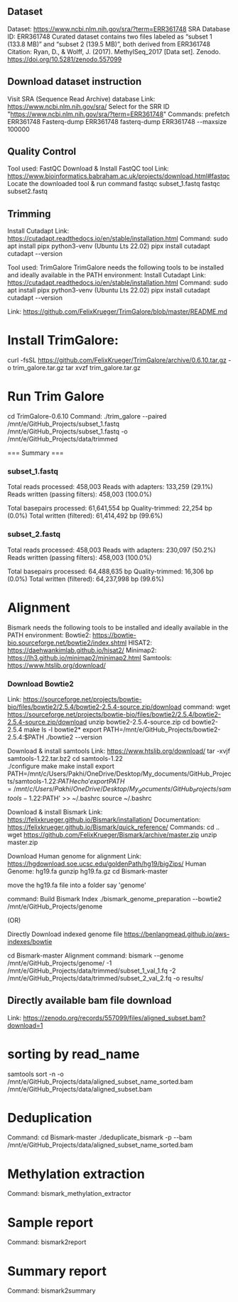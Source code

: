 ## Dataset

Dataset: https://www.ncbi.nlm.nih.gov/sra/?term=ERR361748
SRA Database ID: ERR361748
Curated dataset contains two files labeled as “subset 1 (133.8 MB)” and “subset 2 (139.5 MB)”, both derived from ERR361748
Citation: Ryan, D., & Wolff, J. (2017). MethylSeq_2017 [Data set]. Zenodo. https://doi.org/10.5281/zenodo.557099

## Download dataset instruction
Visit SRA (Sequence Read Archive) database 
Link: https://www.ncbi.nlm.nih.gov/sra/
Select for the SRR ID "https://www.ncbi.nlm.nih.gov/sra/?term=ERR361748"
Commands: 
prefetch ERR361748
Fasterq-dump ERR361748
fasterq-dump ERR361748 --maxsize 100000

## Quality Control
Tool used: FastQC
Download & Install FastQC tool 
Link: https://www.bioinformatics.babraham.ac.uk/projects/download.html#fastqc
Locate the downloaded tool & run command 
fastqc subset_1.fastq
fastqc subset2.fastq

## Trimming
Install Cutadapt 
Link: https://cutadapt.readthedocs.io/en/stable/installation.html
Command: 
sudo apt install pipx python3-venv (Ubuntu Lts 22.02)
pipx install cutadapt
cutadapt --version

Tool used: TrimGalore 
TrimGalore needs the following tools to be installed and ideally available in the PATH environment:
Install Cutadapt 
Link: https://cutadapt.readthedocs.io/en/stable/installation.html
Command: 
sudo apt install pipx python3-venv (Ubuntu Lts 22.02)
pipx install cutadapt
cutadapt --version

Link: https://github.com/FelixKrueger/TrimGalore/blob/master/README.md
# Install TrimGalore: 
curl -fsSL https://github.com/FelixKrueger/TrimGalore/archive/0.6.10.tar.gz -o trim_galore.tar.gz
tar xvzf trim_galore.tar.gz
# Run Trim Galore
cd TrimGalore-0.6.10
Command:
./trim_galore --paired /mnt/e/GitHub_Projects/subset_1.fastq /mnt/e/GitHub_Projects/subset_1.fastq -o /mnt/e/GitHub_Projects/data/trimmed

=== Summary ===
### subset_1.fastq
Total reads processed:                 458,003
Reads with adapters:                   133,259 (29.1%)
Reads written (passing filters):       458,003 (100.0%)

Total basepairs processed:    61,641,554 bp
Quality-trimmed:                  22,254 bp (0.0%)
Total written (filtered):     61,414,492 bp (99.6%)

### subset_2.fastq
Total reads processed:                 458,003
Reads with adapters:                   230,097 (50.2%)
Reads written (passing filters):       458,003 (100.0%)

Total basepairs processed:    64,488,635 bp
Quality-trimmed:                  16,306 bp (0.0%)
Total written (filtered):     64,237,998 bp (99.6%)

# Alignment
Bismark needs the following tools to be installed and ideally available in the PATH environment:
Bowtie2: https://bowtie-bio.sourceforge.net/bowtie2/index.shtml
HISAT2: https://daehwankimlab.github.io/hisat2/
Minimap2: https://lh3.github.io/minimap2/minimap2.html
Samtools: https://www.htslib.org/download/

### Download Bowtie2 
Link: https://sourceforge.net/projects/bowtie-bio/files/bowtie2/2.5.4/bowtie2-2.5.4-source.zip/download
command: wget https://sourceforge.net/projects/bowtie-bio/files/bowtie2/2.5.4/bowtie2-2.5.4-source.zip/download
unzip bowtie2-2.5.4-source.zip
cd bowtie2-2.5.4
make
ls -l bowtie2*
export PATH=/mnt/e/GitHub_Projects/bowtie2-2.5.4:$PATH
./bowtie2 --version

Download & install samtools
Link: https://www.htslib.org/download/
tar -xvjf samtools-1.22.tar.bz2
cd samtools-1.22   
./configure 
make
make install
export PATH=/mnt/c/Users/Pakhi/OneDrive/Desktop/My_documents/GitHub_Projects/samtools-1.22:$PATH
echo 'export PATH=/mnt/c/Users/Pakhi/OneDrive/Desktop/My_documents/GitHub_Projects/samtools-1.22:$PATH' >> ~/.bashrc
source ~/.bashrc

Download & install Bismark
Link: https://felixkrueger.github.io/Bismark/installation/
Documentation: https://felixkrueger.github.io/Bismark/quick_reference/
Commands:
cd ..
wget https://github.com/FelixKrueger/Bismark/archive/master.zip
unzip master.zip

Download Human genome for alignment
Link: https://hgdownload.soe.ucsc.edu/goldenPath/hg19/bigZips/
Human Genome: hg19.fa
gunzip hg19.fa.gz
cd Bismark-master

move the hg19.fa file into a folder say 'genome'

command: Build Bismark Index
./bismark_genome_preparation --bowtie2 /mnt/e/GitHub_Projects/genome

(OR)

Directly Download indexed genome file 
https://benlangmead.github.io/aws-indexes/bowtie

cd Bismark-master
Alignment command: 
bismark --genome /mnt/e/GitHub_Projects/genome/ -1 /mnt/e/GitHub_Projects/data/trimmed/subset_1_val_1.fq -2 /mnt/e/GitHub_Projects/data/trimmed/subset_2_val_2.fq -o results/

## Directly available bam file download
Link: https://zenodo.org/records/557099/files/aligned_subset.bam?download=1

# sorting by read_name
samtools sort -n -o /mnt/e/GitHub_Projects/data/aligned_subset_name_sorted.bam /mnt/e/GitHub_Projects/data/aligned_subset.bam



# Deduplication
Command:
cd Bismark-master
./deduplicate_bismark -p --bam /mnt/e/GitHub_Projects/data/aligned_subset_name_sorted.bam

# Methylation extraction
Command:
bismark_methylation_extractor


# Sample report
Command:
bismark2report


# Summary report
Command:
bismark2summary




